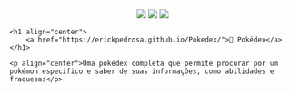 <body>
<div style="text-align:center;">
    <img src="https://img.shields.io/static/v1?label=Status&message=Finished&color=FFCB05&style=lat-square&logo=POKEMON"/> <img src="https://img.shields.io/static/v1?label=Version&message=v1.2&color=FF3333&style=lat-square&logo=POKEMON"/> <img src="https://img.shields.io/static/v1?label=License&message=MIT&color=33DD33&style=lat-square&logo=POKEMON"/>
    </div>

    <h1 align="center">
        <a href="https://erickpedrosa.github.io/Pokedex/">🔗 Pokédex</a>
    </h1>

    <p align="center">Uma pokédex completa que permite procurar por um pokémon especifico e saber de suas informações, como abilidades e fraquesas</p>    
</body>





